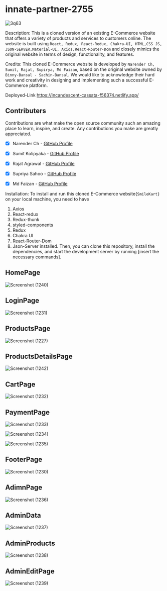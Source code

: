 # innate-partner-2755
![3q63](https://user-images.githubusercontent.com/106812942/229420220-73325a8c-0b9d-4134-9936-27e2a5ce1e11.gif)



Description: This is a cloned version of an existing E-Commerce website that offers a variety of products and services to customers online. The website is built using `React, Redux, React-Redux, Chakra-UI, HTML,CSS JS, JSON-SERVER,Material-UI, Axios,React-Router-Dom` and closely mimics the original website in terms of design, functionality, and features.
 
 Credits: This cloned E-Commerce website is developed by `Narender Ch, Sumit, Rajat, Supirya, Md Faizan`, based on the original website owned by `Binny-Bansal - Sachin-Bansal`. We would like to acknowledge their hard work and creativity in designing and implementing such a successful E-Commerce platform.

 Deployed-Link https://incandescent-cassata-f56374.netlify.app/



## Contributers

 Contributions are what make the open source community such an amazing place to learn, inspire, and create. Any contributions you make are greatly appreciated.

- [x] Narender Ch - [GitHub Profile](https://github.com/narender24681)
- [x] Sumit Kolipyaka - [GitHub Profile](https://github.com/SG-Kolipyaka)
- [x] Rajat Agrawal - [GitHub Profile](https://github.com/agrawalrajat310)
- [x] Supriya Sahoo - [GitHub Profile](https://github.com/supriya1011)
- [x] Md Faizan - [GitHub Profile](https://github.com/mdfaizan973)


Installation: To install and run this cloned E-Commerce website{`SmileKart}` on your local machine, you need to have 
1. Axios
2. React-redux
3. Redux-thunk
4. styled-components
5. Redux
6. Chakra UI
7. React-Router-Dom
8. Json-Server
installed. Then, you can clone this repository, install the dependencies, and start the development server by running [insert the necessary commands].



## HomePage
![Screenshot (1240)](https://user-images.githubusercontent.com/106812942/229348542-59d1987c-fdfc-4ca3-a833-6106b9ec3943.png)
## LoginPage
![Screenshot (1231)](https://user-images.githubusercontent.com/106812942/229348571-a2c23d05-543a-4743-9b42-18d23bb08abf.png)
## ProductsPage
![Screenshot (1227)](https://user-images.githubusercontent.com/106812942/229348548-7fd2f17b-cede-4d3e-981d-23ec17547f4f.png)
## ProductsDetailsPage
![Screenshot (1242)](https://user-images.githubusercontent.com/106812942/229419593-b35c0b87-f54e-4596-ab37-03ccad5ac24b.png)

## CartPage
![Screenshot (1232)](https://user-images.githubusercontent.com/106812942/229348566-7f53af69-00e2-408f-9602-18b1f18b89b4.png)


## PaymentPage

![Screenshot (1233)](https://user-images.githubusercontent.com/106812942/229348610-ab95ce54-c66d-420e-9069-3502be465746.png)

![Screenshot (1234)](https://user-images.githubusercontent.com/106812942/229348620-fbf45af5-8649-4ad0-98b5-22b2b1135736.png)

![Screenshot (1235)](https://user-images.githubusercontent.com/106812942/229348622-37c87a96-fb25-4538-9d30-6feb6f1a11db.png)

## FooterPage
![Screenshot (1230)](https://user-images.githubusercontent.com/106812942/229348696-5a84d088-c944-4416-96ba-7116c2e68d86.png)


## AdimnPage
![Screenshot (1236)](https://user-images.githubusercontent.com/106812942/229348721-a3aa3c05-2ea6-49ae-b03f-7f1b16f79a8d.png)

## AdminData
![Screenshot (1237)](https://user-images.githubusercontent.com/106812942/229348727-7756ba82-9710-44f1-8498-6cabf9720cfb.png)

## AdminProducts
![Screenshot (1238)](https://user-images.githubusercontent.com/106812942/229348742-bc64f82b-30d5-44ed-badb-8c6bf7659710.png)

## AdminEditPage
![Screenshot (1239)](https://user-images.githubusercontent.com/106812942/229348752-3e9390a0-3b3e-4cfa-8d8c-a460359dcc72.png)



